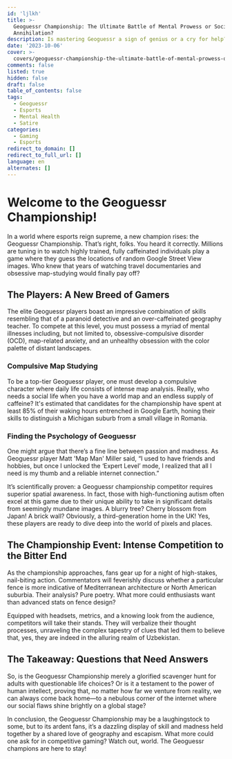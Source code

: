 ```yaml
---
id: 'ljlkh'
title: >-
  Geoguessr Championship: The Ultimate Battle of Mental Prowess or Social
  Annihilation?
description: Is mastering Geoguessr a sign of genius or a cry for help?
date: '2023-10-06'
cover: >-
  covers/geoguessr-championship-the-ultimate-battle-of-mental-prowess-or-social-annihilation-cover.jpg
comments: false
listed: true
hidden: false
draft: false
table_of_contents: false
tags:
  - Geoguessr
  - Esports
  - Mental Health
  - Satire
categories:
  - Gaming
  - Esports
redirect_to_domain: []
redirect_to_full_url: []
language: en
alternates: []
---
```


# Welcome to the Geoguessr Championship!

In a world where esports reign supreme, a new champion rises: the Geoguessr Championship. That’s right, folks. You heard it correctly. Millions are tuning in to watch highly trained, fully caffeinated individuals play a game where they guess the locations of random Google Street View images. Who knew that years of watching travel documentaries and obsessive map-studying would finally pay off?  

## The Players: A New Breed of Gamers

The elite Geoguessr players boast an impressive combination of skills resembling that of a paranoid detective and an over-caffeinated geography teacher. To compete at this level, you must possess a myriad of mental illnesses including, but not limited to, obsessive-compulsive disorder (OCD), map-related anxiety, and an unhealthy obsession with the color palette of distant landscapes. 

### Compulsive Map Studying

To be a top-tier Geoguessr player, one must develop a compulsive character where daily life consists of intense map analysis. Really, who needs a social life when you have a world map and an endless supply of caffeine? It's estimated that candidates for the championship have spent at least 85% of their waking hours entrenched in Google Earth, honing their skills to distinguish a Michigan suburb from a small village in Romania. 

### Finding the Psychology of Geoguessr

One might argue that there’s a fine line between passion and madness. As Geoguessr player Matt 'Map Man' Miller said, “I used to have friends and hobbies, but once I unlocked the ‘Expert Level’ mode, I realized that all I need is my thumb and a reliable internet connection.”  

It’s scientifically proven: a Geoguessr championship competitor requires superior spatial awareness. In fact, those with high-functioning autism often excel at this game due to their unique ability to take in significant details from seemingly mundane images. A blurry tree? Cherry blossom from Japan! A brick wall? Obviously, a third-generation home in the UK! Yes, these players are ready to dive deep into the world of pixels and places.  

## The Championship Event: Intense Competition to the Bitter End

As the championship approaches, fans gear up for a night of high-stakes, nail-biting action. Commentators will feverishly discuss whether a particular fence is more indicative of Mediterranean architecture or North American suburbia. Their analysis? Pure poetry. What more could enthusiasts want than advanced stats on fence design? 

Equipped with headsets, metrics, and a knowing look from the audience, competitors will take their stands. They will verbalize their thought processes, unraveling the complex tapestry of clues that led them to believe that, yes, they are indeed in the alluring realm of Uzbekistan.  

## The Takeaway: Questions that Need Answers

So, is the Geoguessr Championship merely a glorified scavenger hunt for adults with questionable life choices? Or is it a testament to the power of human intellect, proving that, no matter how far we venture from reality, we can always come back home—to a nebulous corner of the internet where our social flaws shine brightly on a global stage?  

In conclusion, the Geoguessr Championship may be a laughingstock to some, but to its ardent fans, it’s a dazzling display of skill and madness held together by a shared love of geography and escapism. What more could one ask for in competitive gaming? Watch out, world. The Geoguessr champions are here to stay!

